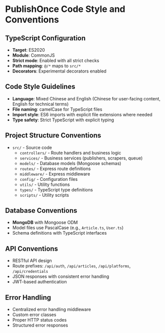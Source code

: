 # PublishOnce Code Style and Conventions

## TypeScript Configuration
- **Target**: ES2020
- **Module**: CommonJS
- **Strict mode**: Enabled with all strict checks
- **Path mapping**: `@/*` maps to `src/*`
- **Decorators**: Experimental decorators enabled

## Code Style Guidelines
- **Language**: Mixed Chinese and English (Chinese for user-facing content, English for technical terms)
- **File naming**: camelCase for TypeScript files
- **Import style**: ES6 imports with explicit file extensions where needed
- **Type safety**: Strict TypeScript with explicit typing

## Project Structure Conventions
- `src/` - Source code
  - `controllers/` - Route handlers and business logic
  - `services/` - Business services (publishers, scrapers, queue)
  - `models/` - Database models (Mongoose schemas)
  - `routes/` - Express route definitions
  - `middleware/` - Express middleware
  - `config/` - Configuration files
  - `utils/` - Utility functions
  - `types/` - TypeScript type definitions
  - `scripts/` - Utility scripts

## Database Conventions
- **MongoDB** with Mongoose ODM
- Model files use PascalCase (e.g., `Article.ts`, `User.ts`)
- Schema definitions with TypeScript interfaces

## API Conventions
- RESTful API design
- Route prefixes: `/api/auth`, `/api/articles`, `/api/platforms`, `/api/credentials`
- JSON responses with consistent error handling
- JWT-based authentication

## Error Handling
- Centralized error handling middleware
- Custom error classes
- Proper HTTP status codes
- Structured error responses